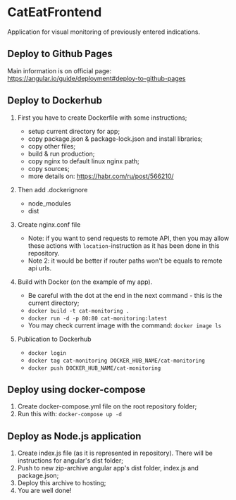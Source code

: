 # CatEatFrontend
Application for visual monitoring of previously entered indications.

## Deploy to Github Pages
Main information is on official page: <a>https://angular.io/guide/deployment#deploy-to-github-pages</a>

## Deploy to Dockerhub
1. First you have to create Dockerfile with some instructions;
    * setup current directory for app;
    * copy package.json & package-lock.json and install libraries;
    * copy other files;
    * build & run production;
    * copy nginx to default linux nginx path;
    * copy sources;
    * more details on: https://habr.com/ru/post/566210/
	
2. Then add .dockerignore
    * node_modules
    * dist
	
3. Create nginx.conf file
    * Note: if you want to send requests to remote API, then you may allow these actions with `location`-instruction as it has been done in this repository.
    * Note 2: it would be better if router paths won't be equals to remote api urls.
	
4. Build with Docker (on the example of my app). 
    * Be careful with the dot at the end in the next command - this is the current directory;
    * `docker build -t cat-monitoring .`
    * `docker run -d -p 80:80 cat-monitoring:latest`
    * You may check current image with the command: `docker image ls`

5. Publication to Dockerhub
    * `docker login`
    * `docker tag cat-monitoring DOCKER_HUB_NAME/cat-monitoring`
    * `docker push DOCKER_HUB_NAME/cat-monitoring`

## Deploy using docker-compose
1. Create docker-compose.yml file on the root repository folder;
2. Run this with: `docker-compose up -d`

## Deploy as Node.js application
1. Create index.js file (as it is represented in repository). There will be instructions for angular's dist folder;
2. Push to new zip-archive angular app's dist folder, index.js and package.json;
3. Deploy this archive to hosting;
4. You are well done!